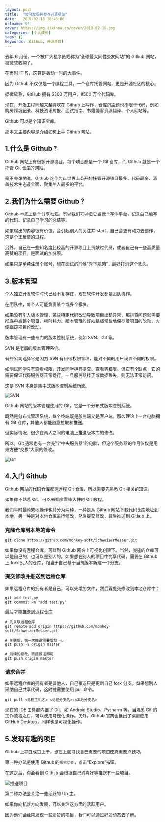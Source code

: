 ```yaml
---
layout: post
title:  "如何发现并参与开源项目"
date:   2019-02-18 10:46:00
urlname: 97
cover: https://img.jikehou.cn/cover/2019-02-18.jpg
categories: [个人成长]
tags: []
keywords: [Github, 开源项目]
---
```

去年 6 月份，一个被广大程序员戏称为“全球最大同性交友网站”的 Github 网站，被微软收购了。

在当时 IT 界，这算是轰动一时的大事件。


因为 Github 不仅仅是一个编程工具，一个仓库托管网站，更是开源社区的核心。

据微软称，GitHub 拥有 2800 万用户，8500 万个代码库。

现在，开发工程师越来越喜欢在 Github 上写作，仓库的主题也不限于代码，例如购房踩坑记录、科技资讯周报、面试指南、书籍博客资源翻译、个人网站等。

Github 可以是个知识宝库。

那本文主要内容是介绍如何上手 Github 网站。
<!-- more -->
## 1.什么是 Github ?
Github 网站上有很多开源项目，每个项目都是一个 Git 仓库，而 Github 就是一个托管 Git 仓库的网站。

毫不夸张地说，Github 迄今为止世界上公开的托管开源项目最多、代码最全、涵盖技术生态最全面、聚集牛人最多的平台。

## 2.我们为什么需要 Github？
Github 本质上是个分享社区。所以我们可以把它当做个写作平台，记录自己编写的代码、记录自己学习的总结等。

如果输出的内容很有价值，会引起别人的关注并 start，自己会更有动力去创作，这是个正反馈的过程。

另外，自己在一些知名度比较高的开源项目上贡献过代码，或者自己有一些高质量高赞的项目，是面试的加分项。

如果只是单纯注册个账号，想在面试的时候“秀下肌肉”，最好打消这个念头。

## 3.版本管理
个人独立开发软件时代已经不复存在，现在软件开发都是团队协作。

在团队中，每个人可能负责某个或多个模块。

如果没有引入版本管理，某些特定代码改动导致项目出现异常，那排查问题就需要彻底审查整个项目，耗时耗力。版本管理的好处是经常性地保存着项目的改动，方便跟踪项目的改动。

版本管理有一些专门的版本控制系统，例如 SVN、Git 等。

SVN 是老牌的版本管理系统。

有些公司选择它是因为 SVN 有自带权限管理，能对不同的用户设置不同的权限。

如测试同学只有查看权限，开发同学拥有提交、查看等权限。但它有个缺点，它的需要保证代码服务器正常运行，一旦服务器挂了或数据丢失，则无法正常访问。

这是 SVN 本身是集中式版本控制系统所致。

![SVN](https://img.jikehou.cn/img/136_1.jpg)

Github 网站的版本管理使用的 Git，它是一个分布式版本控制系统。

既然是分布式管理系统，每个终端既是服务端又是客户端。那么理论上一台电脑拥有 Git 仓库，其他人都能随意拉取和推送。

但实际情况，很少在两人之间的电脑上推送版本库的修改。

所以，Git 通常也有一台充当“中央服务器”的电脑，但这个服务器的作用仅仅是用来方便“交换”大家的修改。

![Git](https://img.jikehou.cn/img/136_2.jpg)

## 4.入门 Github
Github 网站的代码仓库都是远程 Git 仓库，所以需要先熟悉 Git 相关的知识。

如果你不熟悉 Git，可以去看廖雪峰大神的 Git 教程。

我们平时最频繁地操作也只分为两种，一种是从 Github 网站下载代码仓库地址到本地，另一种是对本地仓库进行修改，然后提交修改，最后推送到 Github 上。

### 克隆仓库到本地的命令

```git
git clone https://github.com/monkey-soft/SchweizerMesser.git
```

如果你没有远程仓库，可以到 Github 网站上可视化创建下。当然，克隆的仓库可以是自己的，也可以是别人的。如果想在别人的项目中共享代码，需要在 Github 上 fork 别人的仓库，相当于自己基于当前版本新建一个分支。

### 提交修改并推送到远程仓库

如果远程仓库的拥有者是自己，可以先增加文件，然后再提交修改到本地仓库中；
```git
git add test.py
git commmit -m "add test.py"
```

最后才能推送到远程仓库
```git
# 先关联远程仓库
git remote add origin https://github.com/monkey-soft/SchweizerMesser.git

# 关联后，第一次推送需要增加 -u
git push -u origin master

# 后续的修改，直接推送即可
git push origin master
```

### 请求合并

如果远程仓库的拥有者是其他人，自己推送只是更新自己 fork 分支。如果想别人采纳自己共享代码，这时就需要使用 pull 命令。

```git
git pull <远程主机名> <远程分支名>:<本地分支名>
```

现在的 IDE 工具都内置了 Git，如 Android Studio、Pycharm 等。当熟悉 Git 的工作流程之后，可以使用可视化操作。另外，Github 官网也推出了桌面应用 GitHub Desktop，同样也是可视化操作。

## 5.发现有趣的项目
Github 上项目成百上千，想在上面寻找自己需要的项目还真需要点技巧。

第一种办法是使用 Github 的`探索功能`，点击“Explore”按钮。

在这之后，你会看到 Github 会根据自己的喜好等推送有一些项目。

![推送项目](https://img.jikehou.cn/img/136_3.jpg)

第二种办法是关注一些活跃的 Up 主。

如果你向机器方向发展，可以关注这方面的活跃用户。

因为他们会经常发现一些高赞的项目，我们可以通过好友动态去了解。


